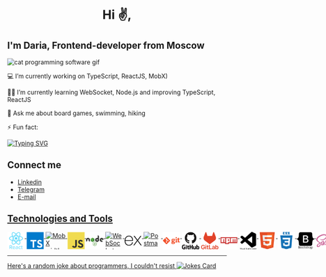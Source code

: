 <h1 align='center'> Hi ✌,</h1>

<h2 >I'm Daria, Frontend-developer from Moscow </h2>

<img src='https://media.tenor.com/DimzPZMypFcAAAAM/laptop.gif' alt='cat programming software gif'/>

<p>💻 I’m currently working on TypeScript, ReactJS, MobX)</p>
<p>👩‍🎓 I’m currently learning WebSocket, Node.js and improving TypeScript, ReactJS</p>
<p>💬 Ask me about board games, swimming, hiking</p>
<p>⚡ Fun fact: </p>
<a href="https://git.io/typing-svg"><img src="https://readme-typing-svg.herokuapp.com?font=Fira+Code&size=14&duration=4000&pause=300&color=7D18F7&vCenter=true&random=false&width=600&height=30&lines=I+love+Marvel+movies;I+love+snowboarding;I`m+hydrogeologist;I+recently+completed+The+Witcher+3;+I+like+jokes+about+programmers;I+jumped+with+a+parachute;My+favorite+Netflix+show+is+Black+Mirror;I+read+Game+of+Thrones+before+the+series" alt="Typing SVG" /></a>

<h2>Connect me</h2>
<ul>
  <li><a href="https://www.linkedin.com/in/kireeva-daria/">Linkedin</li>
  <li><a href="https://t.me/Dashka1511">Telegram</li>
  <li><a href="mailto:d.kireeva0908@gmail.com">E-mail</li>
</ul>

<h2>Technologies and Tools</h2>
<div align='left' style="display: flex;">
  <img src="https://github.com/devicons/devicon/blob/master/icons/react/react-original-wordmark.svg" title="React" alt="React" width="40" height="40"/>&nbsp;<img src="https://github.com/devicons/devicon/blob/master/icons/typescript/typescript-original.svg" title="TypeScript" alt="TypeScript" width="40" height="40"/>&nbsp;<img src="https://www.svgrepo.com/show/354078/mobx.svg" title="MobX" alt="MobX width="40" height="40"/>&nbsp;<img src="https://github.com/devicons/devicon/blob/master/icons/javascript/javascript-original.svg" title="JavaScript" alt="JavaScript" width="40" height="40"/>&nbsp;<img src="https://github.com/devicons/devicon/blob/master/icons/nodejs/nodejs-original-wordmark.svg" title="NodeJS" alt="NodeJS" width="40" height="40"/>&nbsp;<img src="https://www.svgrepo.com/show/354553/websocket.svg" title="WebSocket" alt="WebSocket" width="40" height="40"/>&nbsp;  
  <img src="https://github.com/devicons/devicon/blob/master/icons/express/express-original.svg" title="Express" alt="Express" width="40" height="40"/>&nbsp;  
  <img src="https://www.svgrepo.com/show/354202/postman-icon.svg" title="Postman" alt="Postman" width="40" height="40"/>&nbsp;<img src="https://github.com/devicons/devicon/blob/master/icons/git/git-plain-wordmark.svg"  title="Git" alt="Git" width="40" height="40"/>&nbsp;<img src="https://github.com/devicons/devicon/blob/master/icons/github/github-original-wordmark.svg"  title="GitHub" alt="GitHub" width="40" height="40"/>&nbsp;<img src="https://github.com/devicons/devicon/blob/master/icons/gitlab/gitlab-plain-wordmark.svg"  title="GitLab" alt="GitLab" width="40" height="40"/>&nbsp;<img src="https://github.com/devicons/devicon/blob/master/icons/npm/npm-original-wordmark.svg"  title="npm" alt="npm" width="40" height="40"/>&nbsp; <img src="https://github.com/devicons/devicon/blob/master/icons/vscode/vscode-plain-wordmark.svg"  title="vscode" alt="vscode" width="40" height="40"/>&nbsp; 
<img src="https://github.com/devicons/devicon/blob/master/icons/html5/html5-original.svg" title="HTML5" alt="HTML" width="40" height="40"/>&nbsp; <img src="https://github.com/devicons/devicon/blob/master/icons/css3/css3-plain-wordmark.svg"  title="CSS3" alt="CSS" width="40" height="40"/>&nbsp;  <img src="https://raw.githubusercontent.com/devicons/devicon/master/icons/bootstrap/bootstrap-plain-wordmark.svg" alt="bootstrap" width="40" height="40"/>&nbsp;
  <img src="https://raw.githubusercontent.com/devicons/devicon/master/icons/sass/sass-original.svg" alt="sass" width="40" height="40"/> 
</div>

<!--<h3>✌ Most Used Languages :</h3>

[![Top Langs](https://github-readme-stats.vercel.app/api/top-langs/?username=daria0908)](https://github.com/anuraghazra/github-readme-stats) -->


---


<h7>
Here's a random joke about programmers, I couldn't resist</h7>
<img src="https://readme-jokes.vercel.app/api" alt="Jokes Card" />

